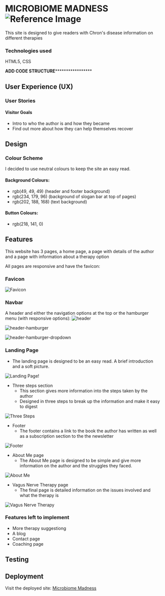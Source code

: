 # MICROBIOME MADNESS ![Reference Image](/assets/favicon/microbiome-madness-logo-32x32.png)
This site is designed to give readers with Chron's disease information on different therapies
### Technologies used
HTML5, CSS

********************ADD CODE STRUCTURE*************************************

## User Experience (UX)

### User Stories

#### Visitor Goals
- Intro to who the author is and how they became 
- Find out more about how they can help themselves recover

## Design
### Colour Scheme
I decided to use neutral colours to keep the site an easy read.

#### Background Colours:
- rgb(49, 49, 49) (header and footer background)
- rgb(234, 179, 96) (background of slogan bar at top of pages)
- rgb(202, 188, 168) (text background)

#### Button Colours:
- rgb(218, 141, 0)

## Features
This website has 3 pages, a home page, a page with details of the author and a page with information about a therapy option

All pages are responsive and have the favicon:

### Favicon
![Favicon](media/favicon-tab.png)

### Navbar
A header and either the navigation options at the top or the hamburger menu (with responsive options):
![header](media/header.png)

![header-hamburger](media/header-hamburger.png)

![header-hamburger-dropdown](media/header-hamburger-dropdown.png)

### Landing Page

- The landing page is designed to be an easy read. A brief introduction and a soft picture.

![Landing Page](media/home-screenshot-desktop.png)!
- Three steps section
    -   This section gives more information into the steps taken by the author 
    -   Designed in three steps to break up the information and make it easy to digest

![Three Steps](media/threesteps.png)
- Footer
    -   The footer contains a link to the book the author has written as well as a subscription section to the the newsletter

![Footer](media/footer.png)

- About Me page
    -   The About Me page is designed to be simple and give more information on the author and the struggles they faced.

![About Me](media/about-me.png)

- Vagus Nerve Therapy page
    -   The final page is detailed information on the issues involved and what the therapy is

![Vagus Nerve Therapy](media/vagus-nerve.png)

### Features left to implement
- More therapy suggestiong
- A blog
- Contact page
- Coaching page

## Testing

## Deployment
Visit the deployed site: <a href="https://gauravjagpal.github.io/codeinstitute-projects/">Microbiome Madness</a>